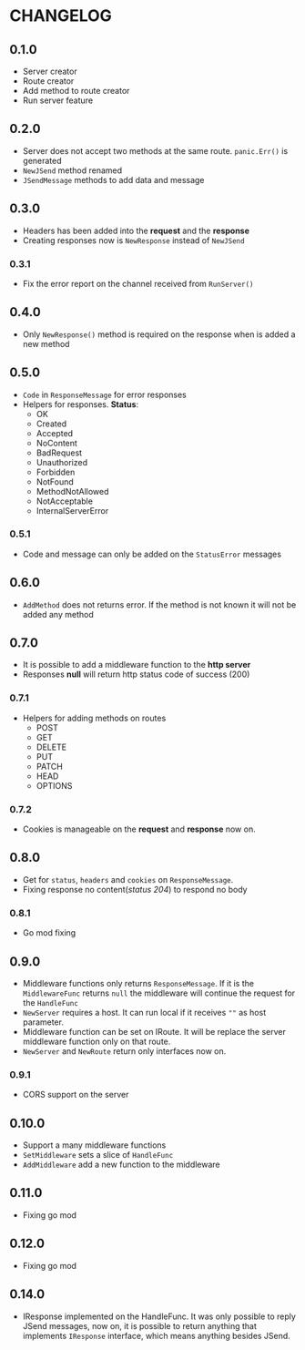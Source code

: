 # CHANGELOG 

## 0.1.0

* Server creator
* Route creator
* Add method to route creator
* Run server feature 

## 0.2.0

* Server does not accept two methods at the same route. `panic.Err()` is generated
* `NewJSend` method renamed
* `JSendMessage` methods to add data and message

## 0.3.0

* Headers has been added into the **request** and the **response**
* Creating responses now is `NewResponse` instead of `NewJSend`

### 0.3.1

* Fix the error report on the channel received from `RunServer()`

## 0.4.0

* Only `NewResponse()` method is required on the response when is added a new method

## 0.5.0

* `Code` in `ResponseMessage` for error responses
* Helpers for responses. **Status**:
    * OK
    * Created
    * Accepted
    * NoContent
    * BadRequest
    * Unauthorized
    * Forbidden
    * NotFound
    * MethodNotAllowed
    * NotAcceptable
    * InternalServerError

### 0.5.1

* Code and message can only be added on the `StatusError` messages

## 0.6.0

* `AddMethod` does not returns error. If the method is not known it will not be added any method

## 0.7.0

* It is possible to add a middleware function to the **http server**
* Responses **null** will return http status code of success (200)

### 0.7.1

* Helpers for adding methods on routes
    * POST
    * GET
    * DELETE
    * PUT
    * PATCH
    * HEAD
    * OPTIONS

### 0.7.2

* Cookies is manageable on the **request** and **response** now on.

## 0.8.0

* Get for `status`, `headers` and `cookies` on `ResponseMessage`.
* Fixing response no content(_status 204_) to respond no body

### 0.8.1

* Go mod fixing

## 0.9.0

* Middleware functions only returns `ResponseMessage`. If it is the `MiddlewareFunc` returns `null` the middleware will
continue the request for the `HandleFunc`
* `NewServer` requires a host. It can run local if it receives `""` as host parameter.
* Middleware function can be set on IRoute. It will be replace the server middleware function only on that route.
* `NewServer` and `NewRoute` return only interfaces now on.

### 0.9.1

* CORS support on the server

## 0.10.0

* Support a many middleware functions
* `SetMiddleware` sets a slice of `HandleFunc`
* `AddMiddleware` add a new function to the middleware

## 0.11.0

* Fixing go mod

## 0.12.0

* Fixing go mod

## 0.14.0 

* IResponse implemented on the HandleFunc. It was only possible to reply JSend messages, now on, it is possible to
return anything that implements `IResponse` interface, which means anything besides JSend. 